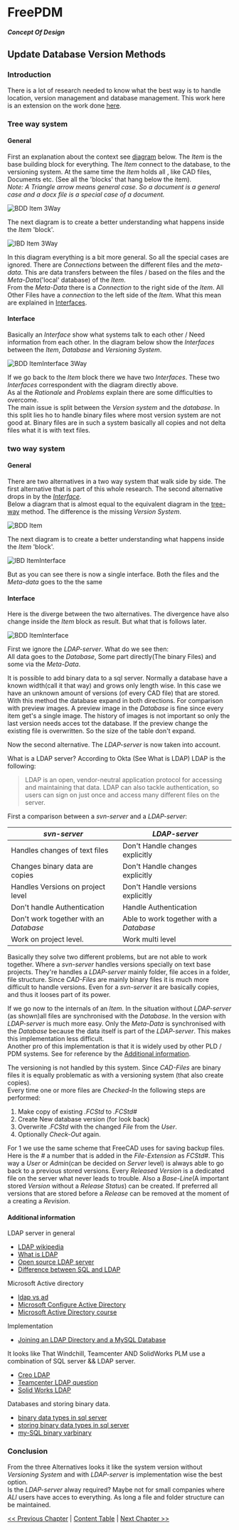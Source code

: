 # FreePDM
***Concept Of Design***

## Update Database Version Methods

### Introduction

There is a lot of research needed to know what the best way is to handle location, version management and database management.
This work here is an extension on the work done [here](FreePDM_03-2-SVNProjectStructure.md).


### Tree way system

#### General

First an explanation about the context see [diagram](BDD-Item-3Way) below.
The _Item_ is the base building block for everything.
The _Item_ connect to the database, to the versioning system.
At the same time the _Item_ holds all , like CAD files, Documents etc.
(See all the 'blocks' that hang below the item).  
_Note: A  Triangle arrow means general case.
So a document is a general case and a docx file is a special case of a document._

![BDD Item 3Way](FreePDM_CoD-Figures/BDD_Item-3Way.png)

The next diagram is to create a better understanding what happens inside the _Item_ 'block'.

![IBD Item 3Way](FreePDM_CoD-Figures/IBD_Item-3Way.png)

In this diagram everything is a bit more general.
So all the special cases are ignored.
There are _Connections_ between the different files and the _meta-data_.
This are data transfers between the files / based on the files and the _Meta-Data_('local' database) of the _Item_.  
From the _Meta-Data_ there is a _Connection_ to the right side of the _Item_.
All Other Files have a _connection_ to the left side of the _Item_.
What this mean are explained in [Interfaces](#interface).

#### Interface

Basically an _Interface_ show what systems talk to each other / Need information from each other.
In the diagram below show the _Interfaces_ between the _Item_, _Database_ and _Versioning System_.

![BDD ItemInterface 3Way](FreePDM_CoD-Figures/BDD_ItemInterface-3Way.png)

If we go back to the _Item_ block there we have two _Interfaces_. These two _Interfaces_ correspondent with the diagram directly above.  
As al the _Rationale_ and _Problems_ explain there are some difficulties to overcome.  
The main issue is split between the _Version system_ and the _database_. 
In this split lies ho to handle binary files where most version system are not good at.
Binary files are in such a system basically all copies and not delta files what it is with text files.

### two way system

#### General

There are two alternatives in a two way system that walk side by side.
The first alternative that is part of this whole research.
The second alternative drops in by the [_Interface_](#Interface).  
Below a diagram that is almost equal to the equivalent diagram in the [tree-way](#Tree-way-system) method.
The difference is the missing _Version System_.

![BDD Item](FreePDM_CoD-Figures/BDD_Item.png)

The next diagram is to create a better understanding what happens inside the _Item_ 'block'.

![IBD ItemInterface](FreePDM_CoD-Figures/IBD_ItemInterface.png)

But as you can see there is now a single interface.
Both the files and the _Meta-data_ goes to the the same 

#### Interface

Here is the diverge between the two alternatives.
The divergence have also change inside the _Item_ block as result.
But what that is follows later.

![BDD ItemInterface](FreePDM_CoD-Figures/BDD_ItemInterface.png)

First we ignore the _LDAP-server_.
What do we see then:  
All data goes to the _Database_, Some part directly(The binary Files) and some via the _Meta-Data_.

It is possible to add binary data to a sql server. Normally a database have a known width(call it that way) and grows only length wise.
In this case we have an unknown amount of versions (of every CAD file) that are stored.
With this method the database expand in both directions.
For comparison with preview images.
A preview image in the _Database_ is fine since every item get's a single image.
The history of images is not important so only the last version needs acces tot the database. 
If the preview change the existing file is overwritten.
So the size of the table don't expand.

Now the second alternative.
The _LDAP-server_ is now taken into account.

What is a LDAP server?
According to Okta (See What is LDAP) LDAP is the following:

> LDAP is an open, vendor-neutral application protocol for accessing and maintaining that data. 
> LDAP can also tackle authentication, so users can sign on just once and access many different files on the server.

First a comparison between a _svn-server_ and a _LDAP-server_:

_svn-server_                | _LDAP-server_
----------------------------|-----------------------------------
Handles changes of text files  | Don't Handle changes explicitly
Changes binary data are copies | Don't Handle changes explicitly
Handles Versions on project level | Don't Handle versions explicitly
Don't handle Authentication | Handle Authentication
Don't work together with an _Database_ | Able to work together with a _Database_
Work on project level.      | Work multi level

Basically they solve two different problems, but are not able to work together.
Where a _svn-server_ handles versions specially on text base projects.
They're handles a _LDAP-server_ mainly folder, file acces in a folder, file structure.
Since _CAD-Files_ are mainly binary files it is much more difficult to handle versions.
Even for a _svn-server_ it are basically copies, and thus it looses part of its power.

If we go now to the internals of an _Item_.
In the situation without _LDAP-server_ (as shown)all files are synchronised with the _Database_. 
In the version with _LDAP-server_ is much more easy. Only the _Meta-Data_ is synchronised with the _Database_ because the data itself is part of the _LDAP-server_.
This makes this implementation less difficult.  
Another pro of this implementation is that it is widely used by other PLD / PDM systems.
See for reference by the [Additional information](#additional-information).

The versioning is not handled by this system.
Since _CAD-Files_ are binary files it is equally problematic as with a versioning system (that also create copies).  
Every time one or more files are _Checked-In_ the following steps are performed:

1. Make copy of existing _<filename>.FCStd_ to _<filename>.FCStd#_
2. Create New database version (for look back)
3. Overwrite _<filename>.FCStd_ with the changed _File_ from the _User_.
4. Optionally _Check-Out_ again.

For 1 we use the same scheme that FreeCAD uses for saving backup files.
Here is the _#_ a number that is added in the _File-Extension_ as _FCStd#_.
This way a _User_ or _Admin_(can be decided on _Server_ level) is always able to go back to a previous stored versions.
Every _Released_ _Version_ is a dedicated file on the server what never leads to trouble.
Also a _Base-Line_(A important stored _Version_ without a _Release Status_) can be created.
If preferred all versions that are stored before a _Release_ can be removed at the moment of a creating a _Revision_.

#### Additional information

LDAP server in general

- [LDAP wikipedia](https://en.wikipedia.org/wiki/Lightweight_Directory_Access_Protocol)
- [What is LDAP](https://www.okta.com/identity-101/what-is-ldap/)
- [Open source LDAP server](https://opensource.com/business/14/5/four-open-source-alternatives-LDAP)
- [Difference between SQL and LDAP](https://stackoverflow.com/questions/5075394/difference-between-sql-and-ldap#5075461)

Microsoft Active directory

- [ldap vs ad](https://www.okta.com/identity-101/ldap-vs-active-directory/)
- [Microsoft Configure Active Directory](https://docs.microsoft.com/en-us/sql/linux/sql-server-linux-ad-auth-adutil-tutorial?view=sql-server-ver16)
- [Microsoft Active Directory course](https://docs.microsoft.com/en-us/learn/paths/active-directory-domain-services/) 

Implementation

- [Joining an LDAP Directory and a MySQL Database](https://docs.oracle.com/cd/E19424-01/820-4809/sample-virtual-config1/index.html)

It looks like That Windchill, Teamcenter AND SolidWorks PLM use a combination of SQL server && LDAP server.

- [Creo LDAP](https://community.ptc.com/t5/Windchill/what-is-the-purpose-of-Method-server-Server-Manager-and-LDAP/td-p/211635
)
- [Teamcenter LDAP question](https://community.sw.siemens.com/s/question/0D54O000061xshJSAQ/teamcenter-sso-setup-unknown-ldap-exception)
- [Solid Works LDAP](https://help.solidworks.com/2022/english/enterprisepdm/archiveserver/c_Login_Settings.htm)

Databases and storing binary data.

- [binary data types in sql server](https://www.thoughtco.com/binary-data-types-in-sql-server-1019807)
- [storing binary data types in sql server](https://codingsight.com/storing-binary-data-types-in-sql-server/)
- [my-SQL binary varbinary](https://dev.mysql.com/doc/refman/8.0/en/binary-varbinary.html)

### Conclusion

From the three Alternatives looks it like the system version without _Versioning System_ and with _LDAP-server_ is implementation wise the best option.  
Is the _LDAP-server_ alway required?
Maybe not for small companies where _ALl_ users have acces to everything. As long a file and folder structure can be maintained.

[<< Previous Chapter](FreePDM_03-2-SVNProjectStructure.md) | [Content Table](README.md) | [Next Chapter >>](FreePDM_04-Requirements.md)
